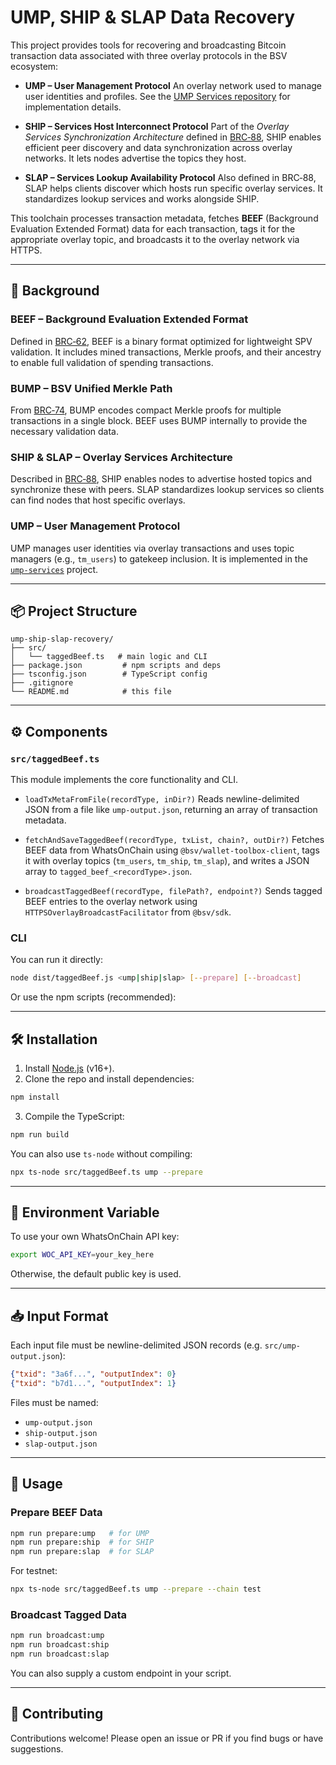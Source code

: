 # UMP, SHIP & SLAP Data Recovery

This project provides tools for recovering and broadcasting Bitcoin transaction data associated with three overlay protocols in the BSV ecosystem:

* **UMP – User Management Protocol**
  An overlay network used to manage user identities and profiles. See the [UMP Services repository](https://github.com/bsv-blockchain/ump-services) for implementation details.

* **SHIP – Services Host Interconnect Protocol**
  Part of the *Overlay Services Synchronization Architecture* defined in [BRC‑88](https://github.com/bitcoin-sv/BRCs/blob/master/overlays/0088.md), SHIP enables efficient peer discovery and data synchronization across overlay networks. It lets nodes advertise the topics they host.

* **SLAP – Services Lookup Availability Protocol**
  Also defined in BRC‑88, SLAP helps clients discover which hosts run specific overlay services. It standardizes lookup services and works alongside SHIP.

This toolchain processes transaction metadata, fetches **BEEF** (Background Evaluation Extended Format) data for each transaction, tags it for the appropriate overlay topic, and broadcasts it to the overlay network via HTTPS.

---

## 🧠 Background

### BEEF – Background Evaluation Extended Format

Defined in [BRC‑62](https://github.com/bitcoin-sv/BRCs/blob/master/transactions/0062.md), BEEF is a binary format optimized for lightweight SPV validation. It includes mined transactions, Merkle proofs, and their ancestry to enable full validation of spending transactions.

### BUMP – BSV Unified Merkle Path

From [BRC‑74](https://github.com/bitcoin-sv/BRCs/blob/master/transactions/0074.md), BUMP encodes compact Merkle proofs for multiple transactions in a single block. BEEF uses BUMP internally to provide the necessary validation data.

### SHIP & SLAP – Overlay Services Architecture

Described in [BRC‑88](https://github.com/bitcoin-sv/BRCs/blob/master/overlays/0088.md), SHIP enables nodes to advertise hosted topics and synchronize these with peers. SLAP standardizes lookup services so clients can find nodes that host specific overlays.

### UMP – User Management Protocol

UMP manages user identities via overlay transactions and uses topic managers (e.g., `tm_users`) to gatekeep inclusion. It is implemented in the [`ump-services`](https://github.com/bsv-blockchain/ump-services) project.

---

## 📦 Project Structure

```
ump-ship-slap-recovery/
├── src/
│   └── taggedBeef.ts   # main logic and CLI
├── package.json         # npm scripts and deps
├── tsconfig.json        # TypeScript config
├── .gitignore
└── README.md            # this file
```

---

## ⚙️ Components

### `src/taggedBeef.ts`

This module implements the core functionality and CLI.

* `loadTxMetaFromFile(recordType, inDir?)`
  Reads newline-delimited JSON from a file like `ump-output.json`, returning an array of transaction metadata.

* `fetchAndSaveTaggedBeef(recordType, txList, chain?, outDir?)`
  Fetches BEEF data from WhatsOnChain using `@bsv/wallet-toolbox-client`, tags it with overlay topics (`tm_users`, `tm_ship`, `tm_slap`), and writes a JSON array to `tagged_beef_<recordType>.json`.

* `broadcastTaggedBeef(recordType, filePath?, endpoint?)`
  Sends tagged BEEF entries to the overlay network using `HTTPSOverlayBroadcastFacilitator` from `@bsv/sdk`.

### CLI

You can run it directly:

```sh
node dist/taggedBeef.js <ump|ship|slap> [--prepare] [--broadcast]
```

Or use the npm scripts (recommended):

---

## 🛠 Installation

1. Install [Node.js](https://nodejs.org/) (v16+).
2. Clone the repo and install dependencies:

```sh
npm install
```

3. Compile the TypeScript:

```sh
npm run build
```

You can also use `ts-node` without compiling:

```sh
npx ts-node src/taggedBeef.ts ump --prepare
```

---

## 🔐 Environment Variable

To use your own WhatsOnChain API key:

```sh
export WOC_API_KEY=your_key_here
```

Otherwise, the default public key is used.

---

## 📥 Input Format

Each input file must be newline-delimited JSON records (e.g. `src/ump-output.json`):

```json
{"txid": "3a6f...", "outputIndex": 0}
{"txid": "b7d1...", "outputIndex": 1}
```

Files must be named:

* `ump-output.json`
* `ship-output.json`
* `slap-output.json`

---

## 🚀 Usage

### Prepare BEEF Data

```sh
npm run prepare:ump   # for UMP
npm run prepare:ship  # for SHIP
npm run prepare:slap  # for SLAP
```

For testnet:

```sh
npx ts-node src/taggedBeef.ts ump --prepare --chain test
```

### Broadcast Tagged Data

```sh
npm run broadcast:ump
npm run broadcast:ship
npm run broadcast:slap
```

You can also supply a custom endpoint in your script.

---

## 🤝 Contributing

Contributions welcome!
Please open an issue or PR if you find bugs or have suggestions.
